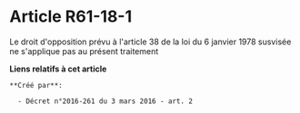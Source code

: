 # Article R61-18-1

Le droit d'opposition prévu à l'article 38 de la loi du 6 janvier 1978 susvisée ne s'applique pas au présent traitement

**Liens relatifs à cet article**

	**Créé par**:

	  - Décret n°2016-261 du 3 mars 2016 - art. 2
